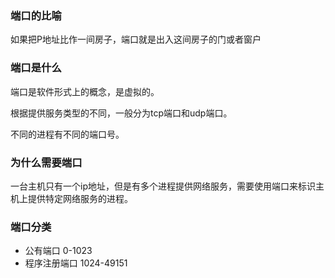 ### 端口的比喻

如果把P地址比作一间房子，端口就是出入这间房子的门或者窗户

### 端口是什么

端口是软件形式上的概念，是虚拟的。

根据提供服务类型的不同，一般分为tcp端口和udp端口。

不同的进程有不同的端口号。

### 为什么需要端口

一台主机只有一个ip地址，但是有多个进程提供网络服务，需要使用端口来标识主机上提供特定网络服务的进程。



### 端口分类

- 公有端口 0-1023
- 程序注册端口 1024-49151











